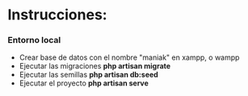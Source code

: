 <h1>Instrucciones: </h1>
<h3>Entorno local</h3> 
<ul>
    <li>Crear base de datos con el nombre "maniak" en xampp, o wampp</li>
    <li>Ejecutar las migraciones <strong>php artisan migrate</strong></li>
    <li>Ejecutar las semillas <strong>php artisan db:seed</strong></li>
    <li>Ejecutar el proyecto <strong>php artisan serve</strong></li> 
</ul>
